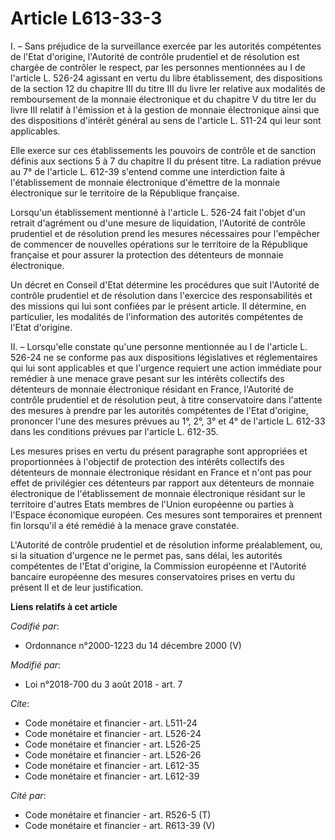# Article L613-33-3

I. – Sans préjudice de la surveillance exercée par les autorités compétentes de l'Etat d'origine, l'Autorité de contrôle
prudentiel et de résolution est chargée de contrôler le respect, par les personnes mentionnées au I de l'article L. 526-24
agissant en vertu du libre établissement, des dispositions de la section 12 du chapitre III du titre III du livre Ier
relative aux modalités de remboursement de la monnaie électronique et du chapitre V du titre Ier du livre III relatif à
l'émission et à la gestion de monnaie électronique ainsi que des dispositions d'intérêt général au sens de l'article L.
511-24 qui leur sont applicables.

Elle exerce sur ces établissements les pouvoirs de contrôle et de sanction définis aux sections 5 à 7 du chapitre II du
présent titre. La radiation prévue au 7° de l'article L. 612-39 s'entend comme une interdiction faite à l'établissement de
monnaie électronique d'émettre de la monnaie électronique sur le territoire de la République française.

Lorsqu'un établissement mentionné à l'article L. 526-24 fait l'objet d'un retrait d'agrément ou d'une mesure de liquidation,
l'Autorité de contrôle prudentiel et de résolution prend les mesures nécessaires pour l'empêcher de commencer de nouvelles
opérations sur le territoire de la République française et pour assurer la protection des détenteurs de monnaie électronique.

Un décret en Conseil d'Etat détermine les procédures que suit l'Autorité de contrôle prudentiel et de résolution dans
l'exercice des responsabilités et des missions qui lui sont confiées par le présent article. Il détermine, en particulier,
les modalités de l'information des autorités compétentes de l'Etat d'origine.

II. – Lorsqu'elle constate qu'une personne mentionnée au I de l'article L. 526-24 ne se conforme pas aux dispositions
législatives et réglementaires qui lui sont applicables et que l'urgence requiert une action immédiate pour remédier à une
menace grave pesant sur les intérêts collectifs des détenteurs de monnaie électronique résidant en France, l'Autorité de
contrôle prudentiel et de résolution peut, à titre conservatoire dans l'attente des mesures à prendre par les autorités
compétentes de l'Etat d'origine, prononcer l'une des mesures prévues au 1°, 2°, 3° et 4° de l'article L. 612-33 dans les
conditions prévues par l'article L. 612-35.

Les mesures prises en vertu du présent paragraphe sont appropriées et proportionnées à l'objectif de protection des intérêts
collectifs des détenteurs de monnaie électronique résidant en France et n'ont pas pour effet de privilégier ces détenteurs
par rapport aux détenteurs de monnaie électronique de l'établissement de monnaie électronique résidant sur le territoire
d'autres Etats membres de l'Union européenne ou parties à l'Espace économique européen. Ces mesures sont temporaires et
prennent fin lorsqu'il a été remédié à la menace grave constatée.

L'Autorité de contrôle prudentiel et de résolution informe préalablement, ou, si la situation d'urgence ne le permet pas,
sans délai, les autorités compétentes de l'Etat d'origine, la Commission européenne et l'Autorité bancaire européenne des
mesures conservatoires prises en vertu du présent II et de leur justification.

**Liens relatifs à cet article**

_Codifié par_:

  - Ordonnance n°2000-1223 du 14 décembre 2000 (V)

_Modifié par_:

  - Loi n°2018-700 du 3 août 2018 - art. 7

_Cite_:

  - Code monétaire et financier - art. L511-24
  - Code monétaire et financier - art. L526-24
  - Code monétaire et financier - art. L526-25
  - Code monétaire et financier - art. L526-26
  - Code monétaire et financier - art. L612-35
  - Code monétaire et financier - art. L612-39

_Cité par_:

  - Code monétaire et financier - art. R526-5 (T)
  - Code monétaire et financier - art. R613-39 (V)
